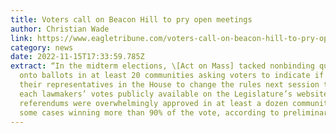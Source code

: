 ```yaml
---
title: Voters call on Beacon Hill to pry open meetings
author: Christian Wade
link: https://www.eagletribune.com/voters-call-on-beacon-hill-to-pry-open-meetings/article_8e189dba-6421-11ed-bfdd-9fbd26d78fd9.html
category: news
date: 2022-11-15T17:33:59.785Z
extract: “In the midterm elections, \[Act on Mass] tacked nonbinding questions
  onto ballots in at least 20 communities asking voters to indicate if they want
  their representatives in the House to change the rules next session to make
  each lawmakers’ votes publicly available on the Legislature’s website. The
  referendums were overwhelmingly approved in at least a dozen communities, in
  some cases winning more than 90% of the vote, according to preliminary data."
---
```

